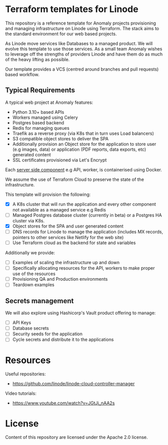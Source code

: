# Terraform templates for Linode

This repository is a reference template for Anomaly projects provisioning and managing infrastructure on Linode using Terraform. The stack aims to the standard environment for our web based projects.

As Linode move services like Databases to a managed product. We will evolve this template to use those services. As a small team Anomaly wishes to leverage off the strengths of providers Linode and have them do as much of the heavy lifting as possible.

Our template provides a VCS (centred around branches and pull requests) based workflow.
## Typical Requirements

A typical web project at Anomaly features:

- Python 3.10+ based APIs
- Workers managed using Celery
- Postgres based backend
- Redis for managing queues
- Traefik as a reverse proxy (via K8s that in turn uses Load balancers)
- S3 compatible object stores to deliver the SPA
- Additionally provision an Object store for the application to store user (e.g images, data) or application (PDF reports, data exports, etc) generated content
- SSL certificates provisioned via Let's Encrypt

Each [server side component](https://github.com/anomaly/lab-python-server) e.g API, worker, is containerised using Docker.

We assume the use of Terraform Cloud to preserve the state of the infrastructure.

This template will provision the following:
- [X] A K8s cluster that will run the application and every other component not available as a managed service e.g Redis
- [ ] Managed Postgres database cluster (currently in beta) or a Postgres HA cluster via K8s.
- [X] Object stores for the SPA and user generated content
- [ ] DNS records for Linode to manage the application (includes MX records, pointers to other services like Netlify for the web site)
- [ ] Use Terraform cloud as the backend for state and variables

Additionally we provide:

- [ ] Examples of scaling the infrastructure up and down
- [ ] Specifically allocating resources for the API, workers to make proper use of the resources
- [ ] Provisioning QA and Production environments
- [ ] Teardown examples

## Secrets management

We will also explore using Hashicorp's Vault product offering to manage:
- [ ] API Keys
- [ ] Database secrets
- [ ] Security seeds for the application
- [ ] Cycle secrets and distribute it to the applications

# Resources

Useful repositories:
- https://github.com/linode/linode-cloud-controller-manager


Video tutorials:
- https://www.youtube.com/watch?v=JGtJj_nAA2s

# License
Content of this repository are licensed under the Apache 2.0 license.